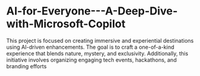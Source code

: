 # AI-for-Everyone---A-Deep-Dive-with-Microsoft-Copilot
This project is focused on creating immersive and experiential destinations using AI-driven enhancements. The goal is to craft a one-of-a-kind experience that blends nature, mystery, and exclusivity. Additionally, this initiative involves organizing engaging tech events, hackathons, and branding efforts
